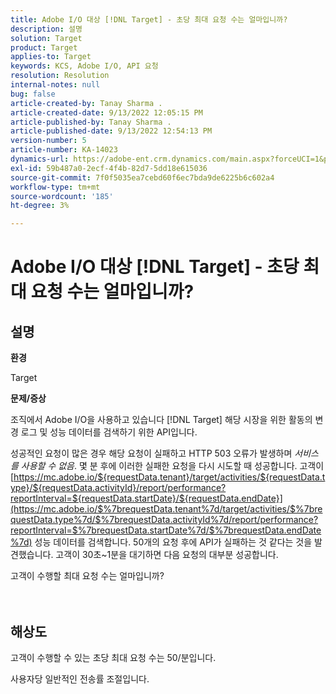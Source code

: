 ```yaml
---
title: Adobe I/O 대상 [!DNL Target] - 초당 최대 요청 수는 얼마입니까?
description: 설명
solution: Target
product: Target
applies-to: Target
keywords: KCS, Adobe I/O, API 요청
resolution: Resolution
internal-notes: null
bug: false
article-created-by: Tanay Sharma .
article-created-date: 9/13/2022 12:05:15 PM
article-published-by: Tanay Sharma .
article-published-date: 9/13/2022 12:54:13 PM
version-number: 5
article-number: KA-14023
dynamics-url: https://adobe-ent.crm.dynamics.com/main.aspx?forceUCI=1&pagetype=entityrecord&etn=knowledgearticle&id=b391cf4d-5c33-ed11-9db1-002248086735
exl-id: 59b487a0-2ecf-4f4b-82d7-5dd18e615036
source-git-commit: 7f0f5035ea7cebd60f6ec7bda9de6225b6c602a4
workflow-type: tm+mt
source-wordcount: '185'
ht-degree: 3%

---
```


# Adobe I/O 대상 [!DNL Target] - 초당 최대 요청 수는 얼마입니까?

## 설명


<b>환경</b>

Target



<b>문제/증상</b>

조직에서 Adobe I/O을 사용하고 있습니다 [!DNL Target] 해당 시장을 위한 활동의 변경 로그 및 성능 데이터를 검색하기 위한 API입니다.

성공적인 요청이 많은 경우 해당 요청이 실패하고 HTTP 503 오류가 발생하며 *서비스를 사용할 수 없음*. 몇 분 후에 이러한 실패한 요청을 다시 시도할 때 성공합니다. 고객이 [https://mc.adobe.io/${requestData.tenant}/target/activities/${requestData.type}/${requestData.activityId}/report/performance?reportInterval=${requestData.startDate}/${requestData.endDate}](https://mc.adobe.io/$%7brequestData.tenant%7d/target/activities/$%7brequestData.type%7d/$%7brequestData.activityId%7d/report/performance?reportInterval=$%7brequestData.startDate%7d/$%7brequestData.endDate%7d) 성능 데이터를 검색합니다. 50개의 요청 후에 API가 실패하는 것 같다는 것을 발견했습니다. 고객이 30초~1분을 대기하면 다음 요청의 대부분 성공합니다.



고객이 수행할 최대 요청 수는 얼마입니까?
<br><br> <br>

## 해상도


고객이 수행할 수 있는 초당 최대 요청 수는 50/분입니다.

사용자당 일반적인 전송률 조절입니다.
